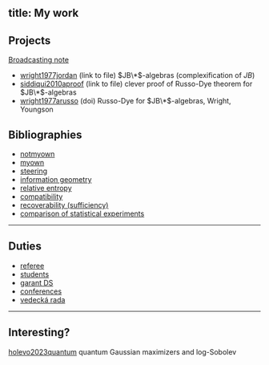 title: My work
---

## Projects

[Broadcasting note](MISC_broadcasting)


* [wright1977jordan](https://scholar.google.com/scholar?q=Jordan%20C-algebras) (link to file)  $JB\*$-algebras (complexification of $JB$)   
* [siddiqui2010aproof](https://nyjm.albany.edu/j/2010/16-5p.pdf) (link to file) clever proof of Russo-Dye theorem for $JB\*$-algebras     
* [wright1977arusso](https://doi.org/10.1016/S0304-0208(08)70537-1) (doi) Russo-Dye for $JB\*$-algebras, Wright, Youngson



## Bibliographies

* [notmyown](notmyown)
* [myown](myown)    
* [steering](CIT_steering)     
* [information geometry](CIT_infgeo)    
* [relative entropy](CIT_entropy)    
* [compatibility](CIT_compatibility)     
* [recoverability (sufficiency)](CIT_suff)     
* [comparison of statistical experiments](CIT_comparison)   

---

## Duties 

* [referee](referee)     
* [students](students)     
* [garant DS](DS_garant)   
* [conferences](conferences)     
* [vedecká rada](vr)

---

## Interesting?

[holevo2023quantum](https://link.springer.com/article/10.1007/s11005-023-01634-6?utm_source=toc&utm_medium=email&utm_campaign=toc_11005_113_1&utm_content=etoc_springer_20230227) quantum Gaussian maximizers and log-Sobolev


